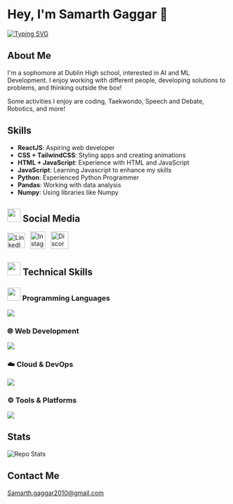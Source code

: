 <h1>Hey, I'm Samarth Gaggar 👋 </h1>
<a href="https://git.io/typing-svg"><img src="https://readme-typing-svg.demolab.com?font=Fira+Code&duration=7500&pause=1000&color=F0FFFC&vCenter=true&random=true&width=435&lines=A+Fullstack+Developer;A+Taekwondo+Athlete;A+Captain;A+Programmer;A+Web+Developer;A+Designer;A+Debater" alt="Typing SVG" /></a>

## About Me

I'm a sophomore at Dublin High school, interested in AI and ML Development. I enjoy working with different people, developing solutions to problems, and thinking outside the box!

Some activities I enjoy are coding, Taekwondo, Speech and Debate, Robotics, and more!


## Skills

- **ReactJS**: Aspiring web developer
- **CSS + TailwindCSS**: Styling apps and creating animations
- **HTML + JavaScript**: Experience with HTML and JavaScript
- **JavaScript**: Learning Javascript to enhance my skills
- **Python**: Experienced Python Programmer
- **Pandas**: Working with data analysis
- **Numpy**: Using libraries like Numpy

<h2><a id="social-media"></a><img src="https://user-images.githubusercontent.com/74038190/235294016-6556559a-ed58-4ca6-a4c9-c307cbe0b6b7.gif" width="30"> Social Media</h2>

<a href="https://linkedin.com/in/nasssar](https://www.linkedin.com/in/samarth-gaggar-385a9a292/" target="_blank"><img align="center" src="https://raw.githubusercontent.com/rahuldkjain/github-profile-readme-generator/master/src/images/icons/Social/linked-in-alt.svg" alt="LinkedIn" height="35" width="40" /></a> 
&nbsp;
<a href="https://www.instagram.com/samarthgaggar/" target="_blank"><img align="center" src="https://github.com/dheereshagrwal/colored-icons/blob/master/public/logos/social%20media/instagram/instagram.svg" alt="Instagram" height="40" width="35" /></a>
&nbsp;
<a href="https://discord.com/users/1014939279262240859" target="_blank"><img align="center" src="https://github.com/dheereshagrwal/colored-icons/blob/master/public/logos/social%20media/discord/discord.svg" alt="Discord" height="40" width="40" /></a>
&nbsp;


<h2><a id="technical-skills"></a><img src="https://media2.giphy.com/media/QssGEmpkyEOhBCb7e1/giphy.gif?cid=ecf05e47a0n3gi1bfqntqmob8g9aid1oyj2wr3ds3mg700bl&rid=giphy.gif" width ="30"> Technical Skills</h2>

<!--
<p align="center">
  <a href="https://skillicons.dev">
    <img src="https://skillicons.dev/icons?i=cpp,c,cs,java,py,html,css,js,ts,react,sass,django,dotnet,postgres,postman,dynamodb,firebase,flutter,mysql,mongodb,sqlite,jenkins,jquery,linux,windows,md,gcp,git,github,gitlab,kubernetes,docker,c,aws,azure,redis,redux,vscode,anaconda,clion,cmake,vercel,vite,notion,latex," />
  </a>
</p>
-->

<h3>
  <a id="programming-languages"></a>
  <picture style="display: inline;">
    <img src="https://github.com/7oSkaaa/7oSkaaa/blob/main/Images/Programming_Languages.gif?raw=true" width="30px">
  </picture>
  Programming Languages
</h3>  

<a href="https://skillicons.dev">
  <img src="https://skillicons.dev/icons?i=cpp,c,cs,java,py" />
</a>

### 🌐 Web Development  
<a href="https://skillicons.dev">
  <img src="https://skillicons.dev/icons?i=html,css,js,ts," />
</a>

### ☁️ Cloud & DevOps  
<a href="https://skillicons.dev">
  <img src="https://skillicons.dev/icons?i=gcp,docker,kubernetes,vercel" />
</a>

### ⚙️ Tools & Platforms  
<a href="https://skillicons.dev">
  <img src="https://skillicons.dev/icons?i=git,github,gitlab,vscode,notion,latex,windows" />
</a>


## Stats
![Repo Stats](https://github-readme-stats.vercel.app/api/top-langs/?username=samarthgaggar&theme=black-green)


## Contact Me

Samarth.gaggar2010@gmail.com
